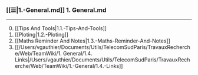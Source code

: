 
### [[☰|1.-General.md]] 1. General.md
---
0. [[Tips And Tools|1.1.-Tips-And-Tools]]
0. [[Ploting|1.2.-Ploting]]
0. [[Maths Reminder And Notes|1.3.-Maths-Reminder-And-Notes]]
0. [[/Users/vgauthier/Documents/Utils/TelecomSudParis/TravauxRecherche/Web/TeamWiki/1. General/1.4. Links|/Users/vgauthier/Documents/Utils/TelecomSudParis/TravauxRecherche/Web/TeamWiki/1.-General/1.4.-Links]]

